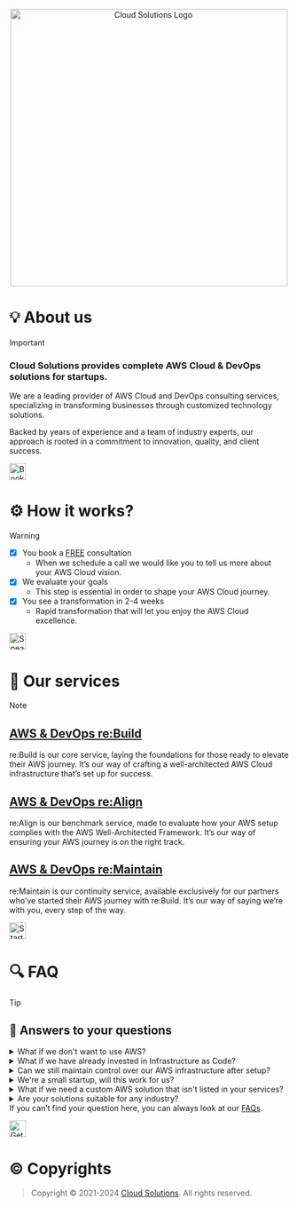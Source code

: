 <p align="center">
    <img src="https://cdn.thecloudsolutions.com/wp-content/uploads/2023/10/favicon-512x512-1.png" alt="Cloud Solutions Logo" height="500" color="green">
</p>

# 💡 About us
> [!IMPORTANT]
> ### Cloud Solutions provides complete AWS Cloud & DevOps solutions for startups.
>
> We are a leading provider of AWS Cloud and DevOps consulting services, specializing in transforming businesses through customized technology solutions.
>
> Backed by years of experience and a team of industry experts, our approach is rooted in a commitment to innovation, quality, and client success.
>
<a href="https://thecloudsolutions.com/contact-us" title="Book a FREE consultation!"><img src="https://img.shields.io/badge/Book_a_FREE_consultation!-6150E8?style=for-the-badge" alt="Book a FREE consultation!" height="30"></a>

# ⚙️ How it works?
> [!WARNING]
>
> - [x] You book a <a href="https://thecloudsolutions.com/contact-us" title="Book a FREE consultation!">FREE</a> consultation
>    * When we schedule a call we would like you to tell us more about your AWS Cloud vision.
> - [x] We evaluate your goals
>    * This step is essential in order to shape your AWS Cloud journey.
> - [x] You see a transformation in 2-4 weeks
>    * Rapid transformation that will let you enjoy the AWS Cloud excellence.
>
<a href="https://thecloudsolutions.com/contact-us" title="Speak to an AWS expert!"><img src="https://img.shields.io/badge/Speak_to_an_AWS_expert!-F3AF4A?style=for-the-badge" alt="Speak to an AWS expert!" height="30"></a>

# 🚀 Our services
> [!NOTE]
> ## <a href="https://thecloudsolutions.com/aws-and-devops-re-build/" title="Cloud Solutions - AWS & DevOps re:Build">AWS & DevOps re:Build</a>
> re:Build is our core service, laying the foundations for those ready to elevate their AWS journey. It’s our way of crafting a well-architected AWS Cloud infrastructure that’s set up for success.
> ## <a href="https://thecloudsolutions.com/aws-and-devops-re-align/" title="Cloud Solutions - AWS & DevOps re:Align">AWS & DevOps re:Align</a>
> re:Align is our benchmark service, made to evaluate how your AWS setup complies with the AWS Well-Architected Framework. It’s our way of ensuring your AWS journey is on the right track.
> ## <a href="https://thecloudsolutions.com/aws-and-devops-re-maintain/" title="Cloud Solutions - AWS & DevOps re:Maintain">AWS & DevOps re:Maintain</a>
> re:Maintain is our continuity service, available exclusively for our partners who’ve started their AWS journey with re:Build. It’s our way of saying we’re with you, every step of the way.
>
<a href="https://thecloudsolutions.com/contact-us" title="Start your journey today!"><img src="https://img.shields.io/badge/Start_your_journey_today!-0969DA?style=for-the-badge" alt="Start your journey today!" height="30"></a>

# 🔍 FAQ
> [!TIP]
> ## 💭 Answers to your questions
> 
> <details>
> <summary>What if we don't want to use AWS?</summary>
> We understand that AWS might not be everyone's choice. We can certainly appreciate the strengths of platforms like Azure and GCP, but AWS is our specialty, and we stick to what we know best. If AWS isn't what you're looking for, we're probably not the right fit. You'll get the best results with a team that's as passionate about other platforms as we are about AWS. We believe in doing one thing really well, and for us, that's AWS.
> </details>
> <details>
> <summary>What if we have already invested in Infrastructure as Code?</summary>
> We value the work you've put into your infrastructure. Where it makes sense, we'll aim to integrate and improve upon your existing Infrastructure as Code, especially any code that is specific to your applications. We aim to enhance and optimize your infrastructure, integrating it with AWS best practices for a seamless and efficient operation.
> </details>
> <details>
> <summary>Can we still maintain control over our AWS infrastructure after setup?</summary>
> Absolutely. We believe in transparency and control. Our main goal is to set up and optimise your AWS environment, but you retain full ownership and control. We'll provide the knowledge and tools for your team to take the wheel and successfully navigate your AWS infrastructure.
> </details>
> <details>
> <summary>We're a small startup, will this work for us?</summary>
> Your size doesn't dictate your ability to leverage AWS. Whether you're big or small, what matters is your willingness to adapt and scale. It's about where you're going, not where you are right now. If your startup's goals align with the efficiency, scalability, and innovation that AWS provides, we're likely a good match. Let's have a conversation to determine if our services can accelerate your journey.
> </details>
> <details>
> <summary>What if we need a custom AWS solution that isn't listed in your services?</summary>
> We love challenges! Our team thrives on crafting custom solutions that meet your specific needs. Whether you have a requirement that's off the beaten path or need innovation that's not on our standard list, we're eager to dive in. We're ready to listen, understand, and develop the AWS infrastructure that's just right for you. Let's collaborate to create a solution that's as unique as your business.
> </details>
> <details>
> <summary>Are your solutions suitable for any industry?</summary>
> Yes, they generally are. AWS offers a broad set of tools that can be customized for different industries, and we've got the experience to match those tools to your specific needs. Each industry comes with its own set of challenges and requirements, and our team is skilled at tailoring AWS solutions that respect these nuances. From healthcare compliance to fintech security, we customize our services to fit your industry's demands
> </details>
> If you can’t find your question here, you can always look at our <a href="https://thecloudsolutions.com/faq/" title="FAQ">FAQs</a>.
>
<a href="https://thecloudsolutions.com/contact-us" title="Get in touch!"><img src="https://img.shields.io/badge/Get_in_touch!-3FB950?style=for-the-badge" alt="Get in touch!" height="30"></a>

# ©️ Copyrights
> Copyright © 2021-2024 <a href="https://thecloudsolutions.com/" title="Cloud Solutions - AWS Cloud & DevOps services for startups!">Cloud Solutions</a>. All rights reserved.
